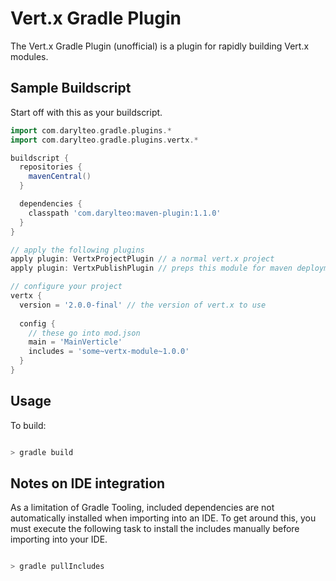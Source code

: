 # Vert.x Gradle Plugin

The Vert.x Gradle Plugin (unofficial) is a plugin for rapidly building 
Vert.x modules.

## Sample Buildscript

Start off with this as your buildscript.

```groovy
import com.darylteo.gradle.plugins.*
import com.darylteo.gradle.plugins.vertx.*

buildscript {
  repositories {
    mavenCentral()
  }

  dependencies {
    classpath 'com.darylteo:maven-plugin:1.1.0'
  }
}

// apply the following plugins
apply plugin: VertxProjectPlugin // a normal vert.x project
apply plugin: VertxPublishPlugin // preps this module for maven deployment. Optional

// configure your project
vertx {
  version = '2.0.0-final' // the version of vert.x to use
  
  config {
    // these go into mod.json
    main = 'MainVerticle'
    includes = 'some~vertx-module~1.0.0'
  }
}

````

## Usage

To build: 
  
```bash

> gradle build
````

## Notes on IDE integration

As a limitation of Gradle Tooling, included dependencies are not automatically installed when importing into an IDE. To get around this, you must execute the following task to install the includes manually before importing into your IDE.

```bash

> gradle pullIncludes
````
